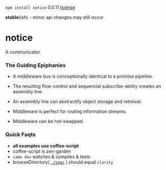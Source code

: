 `npm install notice` 0.0.11 [license](./license)

**stable**(ish) - minor api changes may still occur

notice
======

A communicator.


### The Guiding Epiphanies

* A middleware bus is conceptionally identical to a promise pipeline.
* The resulting flow-control and sequencial subscribe-ability creates an assembly line.
* An assembly line can abstractify object storage and retreival.

* Middleware is perfect for routing information streams.
* Middleware can be hot-swapped.


### Quick Faqts

* **all examples use coffee-script**
* coffee-script is zen-garden
* `cake dev` watches & compiles & tests
* browseDirectory( [`./spec`](./spec) ).should.equal `clarity`

